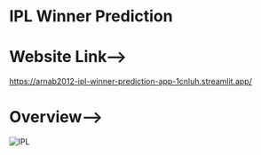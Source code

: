 # IPL Winner Prediction
# Website Link--> 
https://arnab2012-ipl-winner-prediction-app-1cnluh.streamlit.app/
# Overview-->
![IPL](https://user-images.githubusercontent.com/98828838/229971102-ee6064fb-d667-47f9-9b38-1ad1dcc73837.png)
